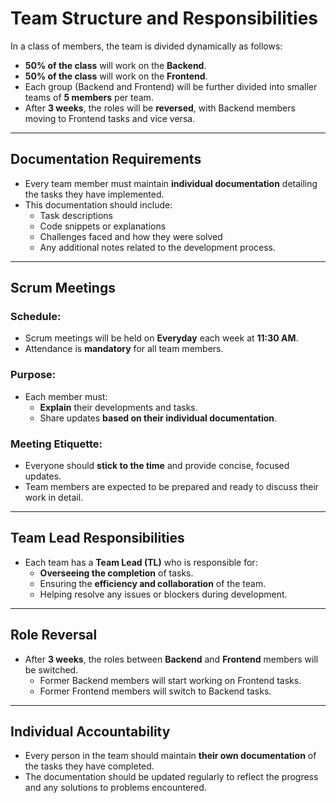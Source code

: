 # Team Structure and Responsibilities

In a class of members, the team is divided dynamically as follows:

- **50% of the class** will work on the **Backend**.
- **50% of the class** will work on the **Frontend**.
- Each group (Backend and Frontend) will be further divided into smaller teams of **5 members** per team.
- After **3 weeks**, the roles will be **reversed**, with Backend members moving to Frontend tasks and vice versa.

---

## Documentation Requirements

- Every team member must maintain **individual documentation** detailing the tasks they have implemented.
- This documentation should include:
  - Task descriptions
  - Code snippets or explanations
  - Challenges faced and how they were solved
  - Any additional notes related to the development process.

---

## Scrum Meetings

### Schedule:
- Scrum meetings will be held on **Everyday** each week at **11:30 AM**.
- Attendance is **mandatory** for all team members.

### Purpose:
- Each member must:
  - **Explain** their developments and tasks.
  - Share updates **based on their individual documentation**.

### Meeting Etiquette:
- Everyone should **stick to the time** and provide concise, focused updates.
- Team members are expected to be prepared and ready to discuss their work in detail.

---

## Team Lead Responsibilities

- Each team has a **Team Lead (TL)** who is responsible for:
  - **Overseeing the completion** of tasks.
  - Ensuring the **efficiency and collaboration** of the team.
  - Helping resolve any issues or blockers during development.

---

## Role Reversal

- After **3 weeks**, the roles between **Backend** and **Frontend** members will be switched.
  - Former Backend members will start working on Frontend tasks.
  - Former Frontend members will switch to Backend tasks.

---

## Individual Accountability

- Every person in the team should maintain **their own documentation** of the tasks they have completed.
- The documentation should be updated regularly to reflect the progress and any solutions to problems encountered.
